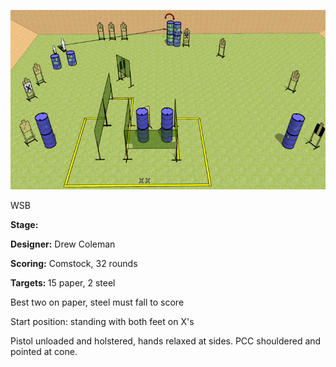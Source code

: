 ![<insert clever name here>](Stage%20Design.png)

WSB

<b>Stage:</b> <insert clever name here>

<b>Designer:</b> Drew Coleman

<b>Scoring:</b> Comstock, 32 rounds

<b>Targets: </b>15 paper, 2 steel

Best two on paper, steel must fall to score

Start position: standing with both feet on X's

Pistol unloaded and holstered, hands relaxed at sides. PCC shouldered and pointed at cone.
